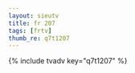 ```yaml
--- 
layout: sieutv
title: fr 207
tags: [frtv]
thumb_re: q7t1207
---
```

{% include tvadv key="q7t1207" %} 
